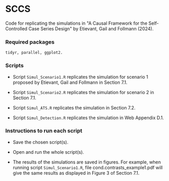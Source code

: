 # SCCS

Code for replicating the simulations in "A Causal Framework for the Self-Controlled Case Series Design" by Etievant, Gail and Follmann (2024).

### Required packages 

```
tidyr, parallel, ggplot2.
```

### Scripts

* Script `Simul_Scenario1.R` replicates the simulation for scenario 1 proposed by Etievant, Gail and Follmann in Section 7.1.

* Script `Simul_Scenario2.R` replicates the simulation for scenario 2 in Section 7.1. 

* Script `Simul_ATS.R` replicates the simulation in Section 7.2. 

* Script `Simul_Detection.R` replicates the simulation in Web Appendix D.1. 


### Instructions to run each script

* Save the chosen script(s).

* Open and run the whole script(s).

* The results of the simulations are saved in figures. For example, when running script `Simul_Scenario1.R`, file cond.contrasts_example1.pdf will give the same results as displayed in Figure 3 of Section 7.1.
